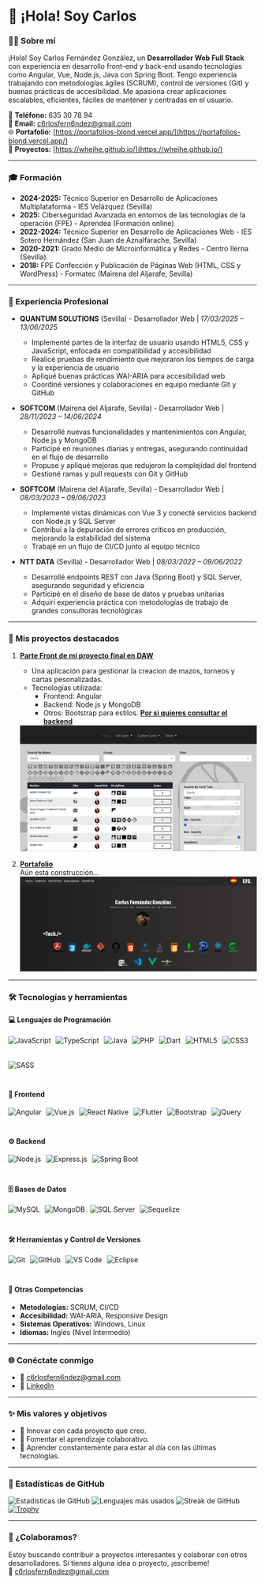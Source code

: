 # 👋 ¡Hola! Soy Carlos

### 👨‍💻 Sobre mí
¡Hola! Soy Carlos Fernández González, un **Desarrollador Web Full Stack** con experiencia en desarrollo front-end y back-end usando tecnologías como Angular, Vue, Node.js, Java con Spring Boot. Tengo experiencia trabajando con metodologías ágiles (SCRUM), control de versiones (Git) y buenas prácticas de accesibilidad. Me apasiona crear aplicaciones escalables, eficientes, fáciles de mantener y centradas en el usuario.

📱 **Teléfono:** 635 30 78 94  
📧 **Email:** c6rlosfern6ndez@gmail.com  
🌐 **Portafolio:** [https://portafolios-blond.vercel.app/](https://portafolios-blond.vercel.app/)  
🚀 **Proyectos:** [https://whejhe.github.io/](https://whejhe.github.io/)

---

### 🎓 Formación
- **2024-2025:** Técnico Superior en Desarrollo de Aplicaciones Multiplataforma - IES Velázquez (Sevilla)
- **2025:** Ciberseguridad Avanzada en entornos de las tecnologías de la operación (FPE) - Aprendea (Formación online)
- **2022-2024:** Técnico Superior en Desarrollo de Aplicaciones Web - IES Sotero Hernández (San Juan de Aznalfarache, Sevilla)
- **2020-2021:** Grado Medio de Microinformática y Redes - Centro Ilerna (Sevilla)
- **2018:** FPE Confección y Publicación de Páginas Web (HTML, CSS y WordPress) - Formatec (Mairena del Aljarafe, Sevilla)

---

### 💼 Experiencia Profesional
- **QUANTUM SOLUTIONS** (Sevilla) - Desarrollador Web | *17/03/2025 – 13/06/2025*
  - Implementé partes de la interfaz de usuario usando HTML5, CSS y JavaScript, enfocada en compatibilidad y accesibilidad
  - Realicé pruebas de rendimiento que mejoraron los tiempos de carga y la experiencia de usuario
  - Apliqué buenas prácticas WAI-ARIA para accesibilidad web
  - Coordiné versiones y colaboraciones en equipo mediante Git y GitHub

- **SOFTCOM** (Mairena del Aljarafe, Sevilla) - Desarrollador Web | *28/11/2023 – 14/06/2024*
  - Desarrollé nuevas funcionalidades y mantenimientos con Angular, Node.js y MongoDB
  - Participé en reuniones diarias y entregas, asegurando continuidad en el flujo de desarrollo
  - Propuse y apliqué mejoras que redujeron la complejidad del frontend
  - Gestioné ramas y pull requests con Git y GitHub

- **SOFTCOM** (Mairena del Aljarafe, Sevilla) - Desarrollador Web | *08/03/2023 – 09/06/2023*
  - Implementé vistas dinámicas con Vue 3 y conecté servicios backend con Node.js y SQL Server
  - Contribuí a la depuración de errores críticos en producción, mejorando la estabilidad del sistema
  - Trabajé en un flujo de CI/CD junto al equipo técnico

- **NTT DATA** (Sevilla) - Desarrollador Web | *08/03/2022 – 09/06/2022*
  - Desarrollé endpoints REST con Java (Spring Boot) y SQL Server, asegurando seguridad y eficiencia
  - Participé en el diseño de base de datos y pruebas unitarias
  - Adquirí experiencia práctica con metodologías de trabajo de grandes consultoras tecnológicas

---

### 🌟 Mis proyectos destacados
1. **[Parte Front de mi proyecto final en DAW](https://front-vtes.vercel.app/)**
   - Una aplicación para gestionar la creacion de mazos, torneos y cartas pesonalizadas.
   - Tecnologías utilizada:
      - Frontend: Angular
      - Backend: Node.js y MongoDB
      - Otros: Bootstrap para estilos.
   **[Por si quieres consultar el backend](https://github.com/whejhe/vtes-backend)**
   <img src="img/vtes.png" alt="Captura de mi appVtes">
   
3. **[Portafolio](https://portafolios-blond.vercel.app/)**  
   Aún esta construcción... 
   <img src="img/portafolio.png" alt="Captura de portafolio">

---

### 🛠️ Tecnologías y herramientas

#### 💻 **Lenguajes de Programación**
<div style="display: flex; flex-wrap: wrap; gap: 10px;">
  <img src="https://cdn.jsdelivr.net/gh/devicons/devicon/icons/javascript/javascript-original.svg" height="40" alt="JavaScript">
  <img src="https://cdn.jsdelivr.net/gh/devicons/devicon/icons/typescript/typescript-original.svg" height="40" alt="TypeScript">
  <img src="https://cdn.jsdelivr.net/gh/devicons/devicon/icons/java/java-original.svg" height="40" alt="Java">
  <img src="https://cdn.jsdelivr.net/gh/devicons/devicon/icons/php/php-original.svg" height="40" alt="PHP">
  <img src="https://cdn.jsdelivr.net/gh/devicons/devicon/icons/dart/dart-original.svg" height="40" alt="Dart">
  <img src="https://cdn.jsdelivr.net/gh/devicons/devicon/icons/html5/html5-original.svg" height="40" alt="HTML5">
  <img src="https://cdn.jsdelivr.net/gh/devicons/devicon/icons/css3/css3-original.svg" height="40" alt="CSS3">
  <img src="https://cdn.jsdelivr.net/gh/devicons/devicon/icons/sass/sass-original.svg" height="40" alt="SASS">
</div>

#### 🎨 **Frontend**
<div style="display: flex; flex-wrap: wrap; gap: 10px;">
  <img src="https://cdn.jsdelivr.net/gh/devicons/devicon/icons/angularjs/angularjs-original.svg" height="40" alt="Angular">
  <img src="https://cdn.jsdelivr.net/gh/devicons/devicon/icons/vuejs/vuejs-original.svg" height="40" alt="Vue.js">
  <img src="https://cdn.jsdelivr.net/gh/devicons/devicon/icons/react/react-original.svg" height="40" alt="React Native">
  <img src="https://cdn.jsdelivr.net/gh/devicons/devicon/icons/flutter/flutter-original.svg" height="40" alt="Flutter">
  <img src="https://cdn.jsdelivr.net/gh/devicons/devicon/icons/bootstrap/bootstrap-original.svg" height="40" alt="Bootstrap">
  <img src="https://cdn.jsdelivr.net/gh/devicons/devicon/icons/jquery/jquery-original.svg" height="40" alt="jQuery">
</div>

#### ⚙️ **Backend**
<div style="display: flex; flex-wrap: wrap; gap: 10px;">
  <img src="https://cdn.jsdelivr.net/gh/devicons/devicon/icons/nodejs/nodejs-original.svg" height="40" alt="Node.js">
  <img src="https://cdn.jsdelivr.net/gh/devicons/devicon/icons/express/express-original.svg" height="40" alt="Express.js">
  <img src="https://cdn.jsdelivr.net/gh/devicons/devicon/icons/spring/spring-original.svg" height="40" alt="Spring Boot">
</div>

#### 🗄️ **Bases de Datos**
<div style="display: flex; flex-wrap: wrap; gap: 10px;">
  <img src="https://cdn.jsdelivr.net/gh/devicons/devicon/icons/mysql/mysql-original.svg" height="40" alt="MySQL">
  <img src="https://cdn.jsdelivr.net/gh/devicons/devicon/icons/mongodb/mongodb-original.svg" height="40" alt="MongoDB">
  <img src="https://cdn.jsdelivr.net/gh/devicons/devicon/icons/microsoftsqlserver/microsoftsqlserver-plain.svg" height="40" alt="SQL Server">
  <img src="https://cdn.jsdelivr.net/gh/devicons/devicon/icons/sequelize/sequelize-original.svg" height="40" alt="Sequelize">
</div>

#### 🛠️ **Herramientas y Control de Versiones**
<div style="display: flex; flex-wrap: wrap; gap: 10px;">
  <img src="https://cdn.jsdelivr.net/gh/devicons/devicon/icons/git/git-original.svg" height="40" alt="Git">
  <img src="https://cdn.jsdelivr.net/gh/devicons/devicon/icons/github/github-original.svg" height="40" alt="GitHub">
  <img src="https://cdn.jsdelivr.net/gh/devicons/devicon/icons/vscode/vscode-original.svg" height="40" alt="VS Code">
  <img src="https://cdn.jsdelivr.net/gh/devicons/devicon/icons/eclipse/eclipse-original.svg" height="40" alt="Eclipse">
</div>

#### 🔧 **Otras Competencias**
- **Metodologías:** SCRUM, CI/CD
- **Accesibilidad:** WAI-ARIA, Responsive Design
- **Sistemas Operativos:** Windows, Linux
- **Idiomas:** Inglés (Nivel Intermedio)

---

### 🌐 Conéctate conmigo
- 📧 [c6rlosfern6ndez@gmail.com](mailto:c6rlosfern6ndez@gmail.com)
- 💼 [LinkedIn](https://www.linkedin.com/in/carlos-fernandez-gonzalez-a1025b263/)

---

### ✨ Mis valores y objetivos
- 🚀 Innovar con cada proyecto que creo.
- 🤝 Fomentar el aprendizaje colaborativo.
- 🌱 Aprender constantemente para estar al día con las últimas tecnologías.

---

### 🌟 Estadísticas de GitHub
![Estadísticas de GitHub](https://github-readme-stats.vercel.app/api?username=whejhe&show_icons=true&theme=radical)
![Lenguajes más usados](https://github-readme-stats.vercel.app/api/top-langs/?username=whejhe&layout=compact&theme=radical)
![Streak de GitHub](https://streak-stats.demolab.com/?user=whejhe&theme=radical)
[![Trophy](https://github-profile-trophy.vercel.app/?username=whejhe&theme=radical)](https://github.com/ryo-ma/github-profile-trophy)


---


### 🤝 ¿Colaboramos?
Estoy buscando contribuir a proyectos interesantes y colaborar con otros desarrolladores. Si tienes alguna idea o proyecto, ¡escríbeme!  
📧 c6rlosfern6ndez@gmail.com
